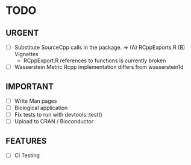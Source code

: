 # TODO

## URGENT
- [ ] Substitute SourceCpp calls in the package. => (A) RCppExports.R (B) Vignettes
	* RCppExport.R references to functions is currently broken
- [ ] Wasserstein Metric Rcpp implementation differs from wasserstein1d

## IMPORTANT
- [ ] Write Man pages
- [ ] Biological application
- [ ] Fix tests to run with devtools::test()
- [ ] Upload to CRAN / Bioconductor

## FEATURES
- [ ] CI Testing

